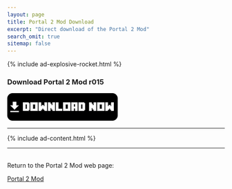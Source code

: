 ```yaml
---
layout: page
title: Portal 2 Mod Download
excerpt: "Direct download of the Portal 2 Mod"
search_omit: true
sitemap: false
---
```


{% include ad-explosive-rocket.html %}

### Download Portal 2 Mod r015

<a href="https://github.com/Desno365/Portal-Mod/releases/download/r015/Portal_2_Mod_r015_Desno365.modpkg">
	<img alt="Download now"
		src="/images/download-now.png" />
</a>

---

{% include ad-content.html %}

---

<br>Return to the Portal 2 Mod web page:

<div markdown="0"><a href="{{ site.url }}/minecraft/portal2-mod/#downloads" class="btn">Portal 2 Mod</a></div>


